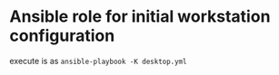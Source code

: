 # Ansible role for initial workstation configuration
execute is as `ansible-playbook -K desktop.yml`
